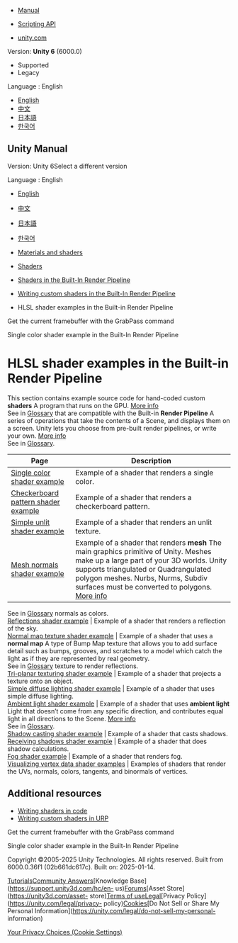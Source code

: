 [](https://docs.unity3d.com)

  * [Manual](../Manual/index.html)
  * [Scripting API](../ScriptReference/index.html)

  * [unity.com](https://unity.com/)

Version: **Unity 6** (6000.0)

  * Supported
  * Legacy

Language : English

  * [English](/Manual/built-in-shader-examples.html)
  * [中文](/cn/current/Manual/built-in-shader-examples.html)
  * [日本語](/ja/current/Manual/built-in-shader-examples.html)
  * [한국어](/kr/current/Manual/built-in-shader-examples.html)

[](https://docs.unity3d.com)

## Unity Manual

Version: Unity 6Select a different version

Language : English

  * [English](/Manual/built-in-shader-examples.html)
  * [中文](/cn/current/Manual/built-in-shader-examples.html)
  * [日本語](/ja/current/Manual/built-in-shader-examples.html)
  * [한국어](/kr/current/Manual/built-in-shader-examples.html)

  * [Materials and shaders](materials-and-shaders.html)
  * [Shaders](Shaders.html)
  * [Shaders in the Built-In Render Pipeline](shader-built-in-birp-landing.html)
  * [Writing custom shaders in the Built-In Render Pipeline](writing-shaders-birp.html)
  * HLSL shader examples in the Built-in Render Pipeline

[](writing-shader-grabpass.html)

Get the current framebuffer with the GrabPass command

[](built-in-shader-examples-single-color.html)

Single color shader example in the Built-In Render Pipeline

# HLSL shader examples in the Built-in Render Pipeline

This section contains example source code for hand-coded custom **shaders** A
program that runs on the GPU. [More info](Shaders.html)  
See in [Glossary](Glossary.html#Shader) that are compatible with the Built-in
**Render Pipeline** A series of operations that take the contents of a Scene,
and displays them on a screen. Unity lets you choose from pre-built render
pipelines, or write your own. [More info](render-pipelines.html)  
See in [Glossary](Glossary.html#Renderpipeline).

**Page** | **Description**  
---|---  
[Single color shader example](built-in-shader-examples-single-color.html) | Example of a shader that renders a single color.  
[Checkerboard pattern shader example](built-in-shader-examples-checkerboard.html) | Example of a shader that renders a checkerboard pattern.  
[Simple unlit shader example](built-in-shader-examples-unlit.html) | Example of a shader that renders an unlit texture.  
[Mesh normals shader example](built-in-shader-examples-mesh-normals.html) | Example of a shader that renders **mesh** The main graphics primitive of Unity. Meshes make up a large part of your 3D worlds. Unity supports triangulated or Quadrangulated polygon meshes. Nurbs, Nurms, Subdiv surfaces must be converted to polygons. [More info](mesh.html)  
See in [Glossary](Glossary.html#Mesh) normals as colors.  
[Reflections shader example](built-in-shader-examples-reflections.html) | Example of a shader that renders a reflection of the sky.  
[Normal map texture shader example](built-in-shader-examples-environment-reflections.html) | Example of a shader that uses a **normal map** A type of Bump Map texture that allows you to add surface detail such as bumps, grooves, and scratches to a model which catch the light as if they are represented by real geometry.  
See in [Glossary](Glossary.html#Normalmap) texture to render reflections.  
[Tri-planar texturing shader example](built-in-shader-examples-tri-planar-texturing.html) | Example of a shader that projects a texture onto an object.  
[Simple diffuse lighting shader example](built-in-shader-examples-simple-diffuse-lighting.html) | Example of a shader that uses simple diffuse lighting.  
[Ambient light shader example](built-in-shader-examples-diffuse-lighting-with-ambient-light.html) | Example of a shader that uses **ambient light** Light that doesn’t come from any specific direction, and contributes equal light in all directions to the Scene. [More info](lighting-window.html)  
See in [Glossary](Glossary.html#Ambientlight).  
[Shadow casting shader example](built-in-shader-examples-shadow-casting.html) | Example of a shader that casts shadows.  
[Receiving shadows shader example](built-in-shader-examples-receive-shadows.html) | Example of a shader that does shadow calculations.  
[Fog shader example](built-in-shader-examples-fog.html) | Example of a shader that renders fog.  
[Visualizing vertex data shader examples](built-in-shader-examples-vertex-data.html) | Examples of shaders that render the UVs, normals, colors, tangents, and binormals of vertices.  
  
## Additional resources

  * [Writing shaders in code](shader-writing.html)
  * [Writing custom shaders in URP](urp/writing-custom-shaders-urp.html)

[](writing-shader-grabpass.html)

Get the current framebuffer with the GrabPass command

[](built-in-shader-examples-single-color.html)

Single color shader example in the Built-In Render Pipeline

Copyright ©2005-2025 Unity Technologies. All rights reserved. Built from
6000.0.36f1 (02b661dc617c). Built on: 2025-01-14.

[Tutorials](https://learn.unity.com/)[Community
Answers](https://answers.unity3d.com)[Knowledge
Base](https://support.unity3d.com/hc/en-
us)[Forums](https://forum.unity3d.com)[Asset Store](https://unity3d.com/asset-
store)[Terms of
use](https://docs.unity3d.com/Manual/TermsOfUse.html)[Legal](https://unity.com/legal)[Privacy
Policy](https://unity.com/legal/privacy-
policy)[Cookies](https://unity.com/legal/cookie-policy)[Do Not Sell or Share
My Personal Information](https://unity.com/legal/do-not-sell-my-personal-
information)

[Your Privacy Choices (Cookie Settings)](javascript:void\(0\);)

